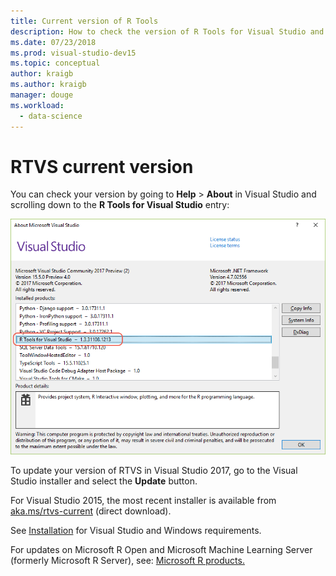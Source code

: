 ```yaml
---
title: Current version of R Tools
description: How to check the version of R Tools for Visual Studio and install updates.
ms.date: 07/23/2018
ms.prod: visual-studio-dev15
ms.topic: conceptual
author: kraigb
ms.author: kraigb
manager: douge
ms.workload: 
  - data-science
---
```


# RTVS current version

You can check your version by going to **Help** > **About** in Visual Studio and scrolling down to the **R Tools for Visual Studio** entry:

![Examining RTVS version in Visual Studio (VS2017)](media/current-version.png)

To update your version of RTVS in Visual Studio 2017, go to the Visual Studio installer and select the **Update** button.

For Visual Studio 2015, the most recent installer is available from [aka.ms/rtvs-current](https://aka.ms/rtvs-current) (direct download).

See [Installation](installing-r-tools-for-visual-studio.md) for Visual Studio and Windows requirements.

For updates on Microsoft R Open and Microsoft Machine Learning Server (formerly Microsoft R Server), see: [Microsoft R products.](http://aka.ms/rtvs-msft-r)
